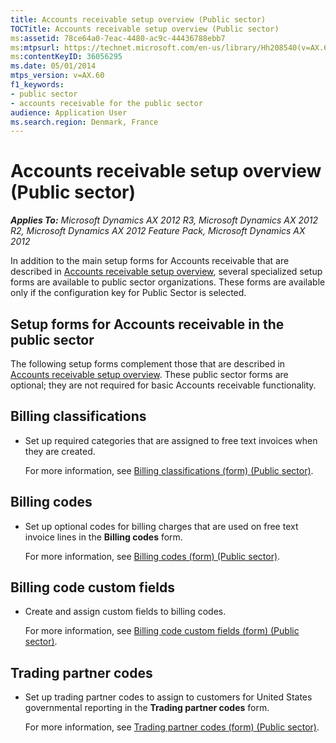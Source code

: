 ```yaml
---
title: Accounts receivable setup overview (Public sector)
TOCTitle: Accounts receivable setup overview (Public sector)
ms:assetid: 78ce64a0-7eac-4480-ac9c-44436788ebb7
ms:mtpsurl: https://technet.microsoft.com/en-us/library/Hh208540(v=AX.60)
ms:contentKeyID: 36056295
ms.date: 05/01/2014
mtps_version: v=AX.60
f1_keywords:
- public sector
- accounts receivable for the public sector
audience: Application User
ms.search.region: Denmark, France
---
```


# Accounts receivable setup overview (Public sector) 


_**Applies To:** Microsoft Dynamics AX 2012 R3, Microsoft Dynamics AX 2012 R2, Microsoft Dynamics AX 2012 Feature Pack, Microsoft Dynamics AX 2012_

In addition to the main setup forms for Accounts receivable that are described in [Accounts receivable setup overview](accounts-receivable-setup-overview.md), several specialized setup forms are available to public sector organizations. These forms are available only if the configuration key for Public Sector is selected.

## Setup forms for Accounts receivable in the public sector

The following setup forms complement those that are described in [Accounts receivable setup overview](accounts-receivable-setup-overview.md). These public sector forms are optional; they are not required for basic Accounts receivable functionality.

## Billing classifications

  - Set up required categories that are assigned to free text invoices when they are created.
    
    For more information, see [Billing classifications (form) (Public sector)](https://technet.microsoft.com/en-us/library/hh208608\(v=ax.60\)).

## Billing codes

  - Set up optional codes for billing charges that are used on free text invoice lines in the **Billing codes** form.
    
    For more information, see [Billing codes (form) (Public sector)](https://technet.microsoft.com/en-us/library/hh208543\(v=ax.60\)).

## Billing code custom fields

  - Create and assign custom fields to billing codes.
    
    For more information, see [Billing code custom fields (form) (Public sector)](https://technet.microsoft.com/en-us/library/hh208512\(v=ax.60\)).

## Trading partner codes

  - Set up trading partner codes to assign to customers for United States governmental reporting in the **Trading partner codes** form.
    
    For more information, see [Trading partner codes (form) (Public sector)](https://technet.microsoft.com/en-us/library/hh208574\(v=ax.60\)).

  


